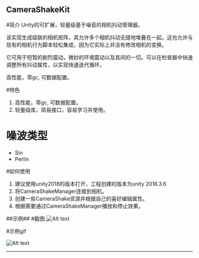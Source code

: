 ## CameraShakeKit ##
#简介
Unity的可扩展，轻量级基于噪音的相机抖动管理器。

该实现生成级联的相机矩阵，其允许多个相机抖动无缝地堆叠在一起。这也允许与现有的相机行为脚本轻松集成，因为它实际上并没有修改相机的变换。

它可用于短暂的剧烈震动，微妙的环境震动以及其间的一切。可以在检查器中快速调整所有抖动属性，以实现快速迭代循环。

高性能，零gc, 可数据配置。

#特色

1. 高性能，零gc, 可数据配置。
2. 轻量级库，简易接口，容易学习并使用。

# 噪波类型 
* Sin
* Perlin

#如何使用

1. 建议使用unity2018的版本打开，工程创建的版本为unity 2018.3.6
2. 将CameraShakeManager连接到相机。
3. 创建一些CameraShake资源并根据自己的喜好编辑属性。
4. 根据需要通过CameraShakeManager播放和停止效果。

##示例##
#截图
![Alt text](http://i.imgur.com/SYmmdND.png "Unity Editor Screenshot")

#示例gif

![Alt text](http://i.imgur.com/0RRelTb.gif "Unity Editor GIF")


---
